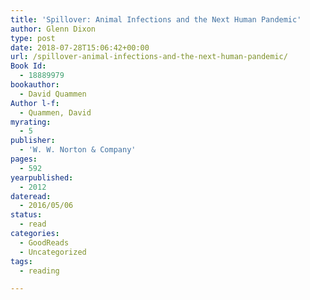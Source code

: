 ```yaml
---
title: 'Spillover: Animal Infections and the Next Human Pandemic'
author: Glenn Dixon
type: post
date: 2018-07-28T15:06:42+00:00
url: /spillover-animal-infections-and-the-next-human-pandemic/
Book Id:
  - 18889979
bookauthor:
  - David Quammen
Author l-f:
  - Quammen, David
myrating:
  - 5
publisher:
  - 'W. W. Norton & Company'
pages:
  - 592
yearpublished:
  - 2012
dateread:
  - 2016/05/06
status:
  - read
categories:
  - GoodReads
  - Uncategorized
tags:
  - reading

---
```

